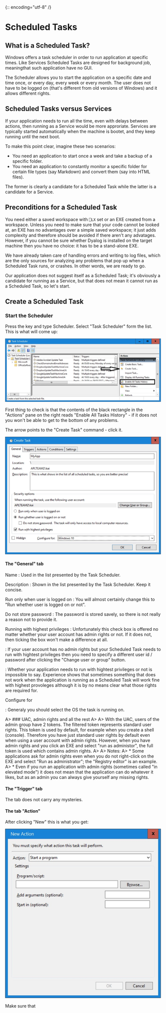 {:: encoding="utf-8" /}

# Scheduled Tasks


## What is a Scheduled Task?

Windows offers a task scheduler in order to run application at specific times. Like Services Scheduled Tasks are designed for background job, meaningthat such application have no GUI.

The Scheduler allows you to start the application on a specific date and time once, or every day, every week or every month. The user does not have to be logged on (that's different from old versions of Windows) and it allows different rights.


## Scheduled Tasks versus Services

If your application needs to run all the time, even with delays between actions, then running as a Service would be more approriate. Services are typically started automatically when the machine is bootet, and they keep running until the next boot.

To make this point clear, imagine these two scenarios:

* You need an application to start once a week and take a backup of a specific folder.
* You need an application to constantly monitor a specific folder for certain file types (say Markdown) and convert them (say into HTML files).

The former is clearly a candidate for a Scheduled Task while the latter is a candidate for a Service.


## Preconditions for a Scheduled Task

You need either a saved workspace with `⎕LX` set or an EXE created from a workspace. Unless you need to make sure that your code cannot be looked at, an EXE has no advantages over a simple saved workspace; it just adds complexity and therefore should be avoided if there aren't any advatages. However, if you cannot be sure whether Dyalog is installed on the target machine then you have no choice: it has to be a stand-alone EXE.

We have already taken care of handling errors and writing to log files, which are the only sources for analyzing any problems that pop up when a Scheduled Task runs, or crashes. In other words, we are ready to go.

Our application does not suggest itself as a Scheduled Task; it's obviously a candidate for running as a Service, but that does not mean it cannot run as a Scheduled Task, so let's start.


## Create a Scheduled Task


### Start the Scheduler

Press the <Win> key and type Scheduler. Select "Task Scheduler" form the list. This is what will come up:

![The Windows Task Scheduler](images/scheduler_01.jpg)

First thing to check is that the contents of the black rectangle in the "Actions" pane on the right reads "Enable All Tasks History" - if it does not you won't be able to get to the bottom of any problems.

The arrow points to the "Create Task" command - click it.

![Create Task](images/scheduler_02.jpg)

#### The "General" tab

Name 
: Used in the list presented by the Task Scheduler.

Description
: Shown in the list presented by the Task Scheduler. Keep it concise.

Run only when user is logged on
: You will almost certainly change this to "Run whether user is logged on or not".

Do not store password
: The password is stored savely, so there is not really a reason not to provide it.

Running with highest privileges
: Unfortunately this check box is offered no matter whether your user account has admin rights or not. If it does not, then ticking the box won't make a difference at all.

: If your user account has no admin rights but your Scheduled Task needs to run with hightest privileges then you need to specify a different user id / password after clicking the "Change user or group" button.

: Whether your application needs to run with hightest privileges or not is impossible to say. Experience shows that sometimes something that does not work when the application is running as a Scheduled Task will work fine with highest provoleges although it is by no means clear what those rights are required for.

Configure for

: Generaly you should select the OS the task is running on.

A> ### UAC, admin rights and all the rest
A> 
A> With the UAC, users of the admin group have 2 tokens. The filtered token represents standard user rights. This token is used by default, for example when you create a shell (console). Therefore you have just standard user rights by default even when using a user account with admin rights. However, when you have admin rights and you click an EXE and select "run as administor", the full token is used which contains admin rights.
A> 
A> Notes:
A> * Some applications ask for admin rights even when you do not right-click on the EXE and select "Run as administrator"; the "Registry editor" is an example.
A> * Even if you run an application with admin rights (sometimes called "in elevated mode") it does not mean that the application can do whatever it likes, but as an admin you can always give yourself any missing rights.


#### The "Trigger" tab

The tab does not carry any mysteries.


#### The tab "Action"

After clicking "New" this is what you get:

![New Action](images/scheduler_03.jpg)

Make sure that